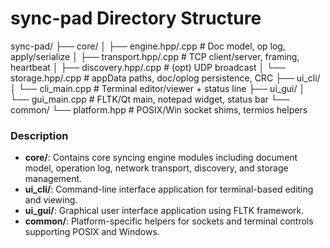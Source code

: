 # sync-pad Directory Structure
sync-pad/
├── core/
│ ├── engine.hpp/.cpp # Doc model, op log, apply/serialize
│ ├── transport.hpp/.cpp # TCP client/server, framing, heartbeat
│ ├── discovery.hpp/.cpp # (opt) UDP broadcast
│ └── storage.hpp/.cpp # appData paths, doc/oplog persistence, CRC
├── ui_cli/
│ └── cli_main.cpp # Terminal editor/viewer + status line
├── ui_gui/
│ └── gui_main.cpp # FLTK/Qt main, notepad widget, status bar
└── common/
└── platform.hpp # POSIX/Win socket shims, termios helpers

### Description

- **core/**: Contains core syncing engine modules including document model, operation log, network transport, discovery, and storage management.
- **ui_cli/**: Command-line interface application for terminal-based editing and viewing.
- **ui_gui/**: Graphical user interface application using FLTK framework.
- **common/**: Platform-specific helpers for sockets and terminal controls supporting POSIX and Windows.